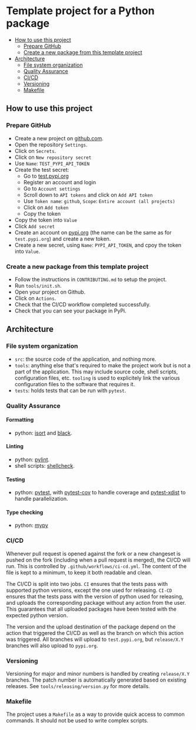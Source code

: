 # Template project for a Python package

- [How to use this project](#how-to-use-this-project)
  - [Prepare GitHub](#prepare-github)
  - [Create a new package from this template project](#create-a-new-package-from-this-template-project)
- [Architecture](#architecture)
  - [File system organization](#file-system-organization)
  - [Quality Assurance](#quality-assurance)
  - [CI/CD](#cicd)
  - [Versioning](#versioning)
  - [Makefile](#makefile)

## How to use this project

### Prepare GitHub

- Create a new project on [github.com](https://github.com/).
- Open the repository `Settings`.
- Click on `Secrets`.
- Click on `New repository secret`
- Use `Name`: `TEST_PYPI_API_TOKEN`
- Create the test secret:
  - Go to [test.pypi.org](https://test.pypi.org/)
  - Register an account and login
  - Go to `Account settings`
  - Scroll down to `API tokens` and click on `Add API token`
  - Use `Token name`: `github`, `Scope`: `Entire account (all projects)`
  - Click on `Add token`
  - Copy the token
- Copy the token into `Value`
- Click `Add secret`
- Create an account on [pypi.org](https://pypi.org/) (the name can be the same as for `test.pypi.org`) and create a new token.
- Create a new secret, using `Name`: `PYPI_API_TOKEN`, and cpoy the token into  `Value`.

### Create a new package from this template project

- Follow the instructions in `CONTRIBUTING.md` to setup the project.
- Run `tools/init.sh`.
- Open your project on Github.
- Click on `Actions`.
- Check that the CI/CD workflow completed successfully.
- Check that you can see your package in PyPi.

## Architecture

### File system organization

- `src`: the source code of the application, and nothing more.
- `tools`: anything else that's required to make the project work but is not a part of the application. This may include source code, shell scripts, configuration files, etc. `tooling` is used to explicitely link the various configuration files to the software that requires it.
- `tests`: holds tests that can be run with `pytest`.

### Quality Assurance

#### Formatting

- python: [isort](https://github.com/PyCQA/isort) and [black](https://github.com/psf/black).

#### Linting

- python: [pylint](https://www.pylint.org/).
- shell scripts: [shellcheck](https://github.com/koalaman/shellcheck).

#### Testing

- python: [pytest](https://github.com/pytest-dev/pytest/), with [pytest-cov](https://github.com/pytest-dev/pytest-cov) to handle coverage and [pytest-xdist](https://github.com/ohmu/pytest-xdist) to handle parallelization.

#### Type checking

- python: [mypy](https://github.com/python/mypy)

### CI/CD

Whenever pull request is opened against the fork or a new changeset is pushed on the fork (including when a pull request is merged), the CI/CD will run. This is controlled by `.github/workflows/ci-cd.yml`. The content of the file is kept to a minimum, to keep it both readable and clean.

The CI/CD is split into two jobs. `CI` ensures that the tests pass with supported python versions, except the one used for releasing. `CI-CD` ensures that the tests pass with the version of python used for releasing, and uploads the corresponding package without any action from the user. This guarantees that all uploaded packages have been tested with the expected python version.

The version and the upload destination of the package depend on the action that triggered the CI/CD as well as the branch on which this action was triggered. All branches will upload to `test.pypi.org`, but `release/X.Y` branches will also upload to `pypi.org`.

### Versioning

Versioning for major and minor numbers is handled by creating `release/X.Y` branches. The patch number is automatically generated based on existing releases. See `tools/releasing/version.py` for more details.

### Makefile

The project uses a `Makefile` as a way to provide quick access to common commands. It should not be used to write complex scripts.
